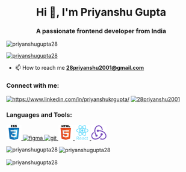 <h1 align="center">Hi 👋, I'm Priyanshu Gupta </h1>
<h3 align="center">A passionate frontend developer from India</h3>

<p align="center >

I am Priyanshu Gupta, an accomplished Frontend Developer with 7 months of professional experience, specializing in creating outstanding user experiences. My expertise encompasses roles as a Front-End Developer at a leading tech firm and a React.js Developer at another dynamic organization. Proficient in HTML, CSS, JavaScript, React, Redux, TypeScript, and contemporary UI frameworks such as Material-UI and Next.js, I possess a versatile skill set crucial for delivering high-quality web applications.

Professional Background:

Front-End Developer:

Developed responsive web applications utilizing React, Redux, HTML, CSS, and JavaScript.
Led the integration of Google Maps API into a delivery app, enhancing real-time tracking functionalities.
Actively contributed to cross-functional meetings, providing insights to enhance user experiences.
Collaborated with UI/UX designers, backend developers, and testing teams for seamless integration and feature delivery.
Constructed a fully functional table component with advanced features, optimizing overall website performance.
React.js Developer:

Developed and maintained over 20 custom components using Next.js, TypeScript, and Redux.
Integrated Contentful headless CMS for streamlined content management processes.
Utilized SASS for scalable and maintainable CSS styles, ensuring a consistent and visually appealing user interface.
Managed project dependencies and optimized build processes using npm.
Implemented SEO schema markup in all components, enhancing website performance and increasing organic traffic.
Technical Proficiency:

Expertise in HTML, CSS, JavaScript, React, Redux, TypeScript, Material-UI, and Next.js.
Proficient in utilizing npm packages to enhance project functionalities.
Proven ability to adapt to new technologies and implement cutting-edge solutions.
Commitment to Excellence:

Demonstrated commitment to delivering high-quality solutions within project deadlines.
Track record of optimizing website performance through efficient code management.
Strong attention to detail, problem-solving skills, and dedication to staying current with industry trends.
Why Choose Me:

I bring a unique blend of technical proficiency, a collaborative mindset, and project successes. My experiences reflect adaptability, a commitment to excellence, and a passion for creating cutting-edge frontend solutions. I am excited about the opportunity to contribute to innovative projects and bring my skills to your dynamic team.

 </p>

<p align="left"> <img src="https://komarev.com/ghpvc/?username=priyanshugupta28&label=Profile%20views&color=0e75b6&style=flat" alt="priyanshugupta28" /> </p>

<p align="left"> <a href="https://github.com/ryo-ma/github-profile-trophy"><img src="https://github-profile-trophy.vercel.app/?username=priyanshugupta28" alt="priyanshugupta28" /></a> </p>

- 📫 How to reach me **28priyanshu2001@gmail.com**

<h3 align="left">Connect with me:</h3>
<p align="left">
<a href="https://linkedin.com/in/https://www.linkedin.com/in/priyanshukrgupta/" target="blank"><img align="center" src="https://raw.githubusercontent.com/rahuldkjain/github-profile-readme-generator/master/src/images/icons/Social/linked-in-alt.svg" alt="https://www.linkedin.com/in/priyanshukrgupta/" height="30" width="40" /></a>
<a href="https://instagram.com/28priyanshu2001" target="blank"><img align="center" src="https://raw.githubusercontent.com/rahuldkjain/github-profile-readme-generator/master/src/images/icons/Social/instagram.svg" alt="28priyanshu2001" height="30" width="40" /></a>
</p>

<h3 align="left">Languages and Tools:</h3>
<p align="left"> <a href="https://www.w3schools.com/css/" target="_blank" rel="noreferrer"> <img src="https://raw.githubusercontent.com/devicons/devicon/master/icons/css3/css3-original-wordmark.svg" alt="css3" width="40" height="40"/> </a> <a href="https://www.figma.com/" target="_blank" rel="noreferrer"> <img src="https://www.vectorlogo.zone/logos/figma/figma-icon.svg" alt="figma" width="40" height="40"/> </a> <a href="https://git-scm.com/" target="_blank" rel="noreferrer"> <img src="https://www.vectorlogo.zone/logos/git-scm/git-scm-icon.svg" alt="git" width="40" height="40"/> </a> <a href="https://www.w3.org/html/" target="_blank" rel="noreferrer"> <img src="https://raw.githubusercontent.com/devicons/devicon/master/icons/html5/html5-original-wordmark.svg" alt="html5" width="40" height="40"/> </a> <a href="https://reactjs.org/" target="_blank" rel="noreferrer"> <img src="https://raw.githubusercontent.com/devicons/devicon/master/icons/react/react-original-wordmark.svg" alt="react" width="40" height="40"/> </a> <a href="https://redux.js.org" target="_blank" rel="noreferrer"> <img src="https://raw.githubusercontent.com/devicons/devicon/master/icons/redux/redux-original.svg" alt="redux" width="40" height="40"/> </a> </p>

<p><img align="left" src="https://github-readme-stats.vercel.app/api/top-langs?username=priyanshugupta28&show_icons=true&locale=en&layout=compact" alt="priyanshugupta28" /></p>

<p>&nbsp;<img align="center" src="https://github-readme-stats.vercel.app/api?username=priyanshugupta28&show_icons=true&locale=en" alt="priyanshugupta28" /></p>

<p><img align="center" src="https://github-readme-streak-stats.herokuapp.com/?user=priyanshugupta28&" alt="priyanshugupta28" /></p>
